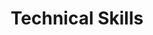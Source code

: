 ---
title: Technical Skills
type: homepage
headless: true
intro: >-
  Some of the tech stack I use for software development, DevOps and ITOps.

technical_groups:

  - title: Systems & Tools
    skills:
      - icon: terminal
        name: Bash
        devicon_name: bash
      - icon: linux
        name: Linux
        devicon_name: linux
      - icon: nginx
        name: Nginx
        devicon_name: nginx
      - icon: feather-pointed
        name: Apache
        devicon_name: apache
      - icon: brands fa-raspberry-pi
        name: Rasberry PI
        devicon_name: raspberrypi
      - icon: cloud
        name: DigitalOcean
        devicon_name: digitalocean
      - icon: brands fa-cloudflare
        name: Cloudflare
        devicon_name: cloudflare
      - icon: database
        name: PostgreSQL
        devicon_name: postgresql
      - icon: database
        name: MySQL
        devicon_name: mysql
      - icon: database
        name: Redis
        devicon_name: redis
  
  - title: Programming Languages
    skills:
      - icon: python
        name: Python
        devicon_name: python
      - icon: js
        name: JavaScript
        devicon_name: javascript
      - icon: brands fa-node
        name: Node
        devicon_name: nodejs
      - icon: typescript
        name: TypeScript
        devicon_name: typescript
      - icon: brands fa-golang
        name: Go
        devicon_name: go
      - icon: code
        name: C++
        devicon_name: cplusplus
      - icon: brands fa-java
        name: Java
        devicon_name: java
      - icon: brands fa-php
        name: PHP
        devicon_name: php
  
  - title: Development Tools
    skills:
      - icon: code-branch
        name: Git
        devicon_name: git
      - icon: github
        name: GitHub
        devicon_name: github
      - icon: gitlab
        name: GitLab
        devicon_name: gitlab
      - icon: code
        name: VSCode
        devicon_name: vscode
      - icon: docker
        name: Docker
        devicon_name: docker

  - title: Orchestration
    skills:
      - icon: dharmachakra
        name: Kubernetes
        devicon_name: kubernetes
      - icon: a
        name: Ansible
        devicon_name: ansible

  - title: Web & UI
    skills:
      - icon: html5
        name: HTML
        devicon_name: html5
      - icon: palette
        name: CSS
        devicon_name: css3
      - icon: atom
        name: React
        devicon_name: react
      - icon: forward
        name: Next.js
        devicon_name: nextjs

  - title: Query Languages
    icon: database
    color_scheme: green
    skills:
      - icon: database
        name: SQL
        devicon_name: azuresqldatabase
      - icon: database
        name: NoSQL
        devicon_name: sqldeveloper
      - icon: graphql
        name: GraphQL
        devicon_name: graphql
        #raw_name: https://cdn.jsdelivr.net/gh/devicons/devicon@latest/icons/graphql/graphql-plain.svg
  

--- 